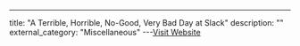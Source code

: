 ---
title: "A Terrible, Horrible, No-Good, Very Bad Day at Slack"
description: ""
external_category: "Miscellaneous"
---[Visit Website](https://slack.engineering/a-terrible-horrible-no-good-very-bad-day-at-slack/)

